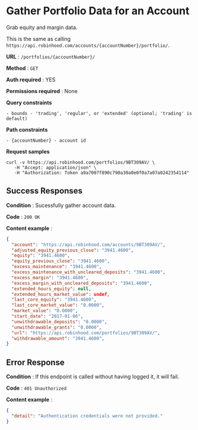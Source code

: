 # Gather Portfolio Data for an Account

Grab equity and margin data.

This is the same as calling `https://api.robinhood.com/accounts/{accountNumber}/portfolio/`.

**URL** : `/portfolios/{accountNumber}/`

**Method** : `GET`

**Auth required** : YES

**Permissions required** : None

**Query constraints**

    - bounds - 'trading', 'regular', or 'extended' (optional; 'trading' is default)

**Path constraints**

    - {accountNumber} - account id

**Request samples**

```
curl -v https://api.robinhood.com/portfolios/9BT309AV/ \
   -H "Accept: application/json" \
   -H "Authorization: Token a9a7007f890c790a30a0e0f0a7a07a0242354114"
```

## Success Responses

**Condition** : Sucessfully gather account data.

**Code** : `200 OK`

**Content example** :

```json
{
  "account": "https://api.robinhood.com/accounts/9BT309AV/",
  "adjusted_equity_previous_close": "3941.4600",
  "equity": "3941.4600",
  "equity_previous_close": "3941.4600",
  "excess_maintenance": "3941.4600",
  "excess_maintenance_with_uncleared_deposits": "3941.4600",
  "excess_margin": "3941.4600",
  "excess_margin_with_uncleared_deposits": "3941.4600",
  "extended_hours_equity": null,
  "extended_hours_market_value": undef,
  "last_core_equity": "3941.4600",
  "last_core_market_value": "0.0000",
  "market_value": "0.0000",
  "start_date": "2017-01-06",
  "unwithdrawable_deposits": "0.0000",
  "unwithdrawable_grants": "0.0000",
  "url": "https://api.robinhood.com/portfolios/9BT309AV/",
  "withdrawable_amount": "3941.4600",
}
```

## Error Response

**Condition** : If this endpoint is called without having logged it, it will fail.

**Code** : `401 Unauthorized`

**Content example** :

```json
{
  "detail": "Authentication credentials were not provided."
}
```
